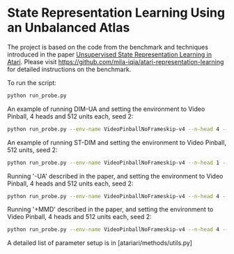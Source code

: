 # State Representation Learning Using an Unbalanced Atlas

The project is based on the code from the benchmark and techniques introduced in the paper [Unsupervised State Representation Learning in Atari](https://arxiv.org/abs/1906.08226). Please visit https://github.com/mila-iqia/atari-representation-learning for detailed instructions on the benchmark.

To run the script:

```bash
python run_probe.py
```

An example of running DIM-UA and setting the environment to Video Pinball, 4 heads and 512 units each, seed 2:

```bash
python run_probe.py --env-name VideoPinballNoFrameskip-v4 --n-head 4 --feature-size 512 --qv --seed 2
```

An example of running ST-DIM and setting the environment to Video Pinball, 512 units, seed 2:

```bash
python run_probe.py --env-name VideoPinballNoFrameskip-v4 --n-head 1 --feature-size 512 --seed 2
```

Running '-UA' described in the paper, and setting the environment to Video Pinball, 4 heads and 512 units each, seed 2:

```bash
python run_probe.py --env-name VideoPinballNoFrameskip-v4 --n-head 4 --feature-size 512 --seed 2
```

Running '+MMD' described in the paper, and setting the environment to Video Pinball, 4 heads and 512 units each, seed 2:

```bash
python run_probe.py --env-name VideoPinballNoFrameskip-v4 --n-head 4 --feature-size 512 --mmd --seed 2
```

A detailed list of parameter setup is in [atariari/methods/utils.py]